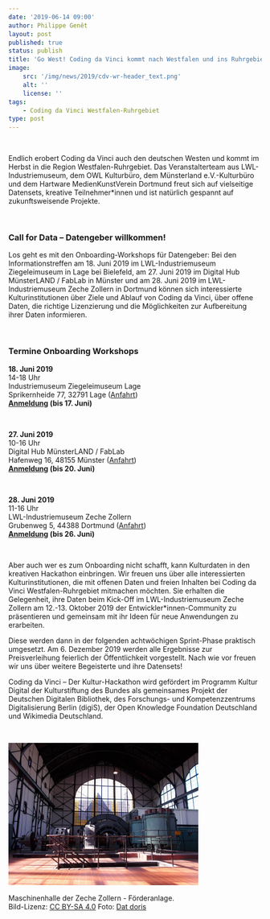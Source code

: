 ```yaml
---
date: '2019-06-14 09:00'
author: Philippe Genêt
layout: post
published: true
status: publish
title: 'Go West! Coding da Vinci kommt nach Westfalen und ins Ruhrgebiet'
image:
    src: '/img/news/2019/cdv-wr-header_text.png'
    alt: ''
    license: ''
tags:
    - Coding da Vinci Westfalen-Ruhrgebiet
type: post
---
```

<br/>
<p>Endlich erobert Coding da Vinci auch den deutschen Westen und kommt im Herbst in die Region Westfalen-Ruhrgebiet. Das Veranstalterteam aus LWL-Industriemuseum, dem OWL Kulturbüro, dem Münsterland e.V.-Kulturbüro und dem Hartware MedienKunstVerein Dortmund freut sich auf vielseitige Datensets, kreative Teilnehmer*innen und ist natürlich gespannt auf zukunftsweisende Projekte.</p><br/>

<h3>Call for Data – Datengeber willkommen!</h3>

<p>Los geht es mit den Onboarding-Workshops für Datengeber: Bei den Informationstreffen am 18. Juni 2019 im LWL-Industriemuseum Ziegeleimuseum in Lage bei Bielefeld, am 27. Juni 2019 im Digital Hub MünsterLAND / FabLab in Münster und am 28. Juni 2019 im LWL-Industriemuseum Zeche Zollern in Dortmund können sich interessierte Kulturinstitutionen über Ziele und Ablauf von Coding da Vinci, über offene Daten, die richtige Lizenzierung und die Möglichkeiten zur Aufbereitung ihrer Daten informieren.</p><br/>

<h3>Termine Onboarding Workshops</h3>


<p><b>18. Juni 2019</b><br/>                                                       
14-18 Uhr<br/>
Industriemuseum Ziegeleimuseum Lage<br/>
Sprikernheide 77, 32791 Lage (<a href="https://goo.gl/maps/YtaKrX5nGM1n8wQw7" target="_blank">Anfahrt</a>)<br/>
<b><a href="https://www.ostwestfalen-lippe.de/kultur10/anmeldung-infoveranstaltung-coding-da-vinci-westfalen-ruhrgebiet-2019.html" target="_blank">Anmeldung</a> (bis 17. Juni)</b><br/> 
</p>                             
<br/>

<p><b>27. Juni 2019</b><br/> 
10-16 Uhr<br/>
Digital Hub MünsterLAND / FabLab<br/>
Hafenweg 16, 48155 Münster (<a href="https://goo.gl/maps/NitudPMTjz7e9Mv4A" target="_blank">Anfahrt</a>)<br/>
<b><a href="https://www.eventbrite.de/e/infoveranstaltung-coding-da-vinci-westfalen-ruhrgebiet-2019-in-munster-tickets-61293327994?aff=ebdssbdestsearch" target="_blank">Anmeldung</a> (bis 20. Juni)</b><br/>
</p>
<br/>

<p><b>28. Juni 2019</b><br/>
11-16 Uhr<br/>
LWL-Industriemuseum Zeche Zollern<br/>
Grubenweg 5, 44388 Dortmund (<a href="https://goo.gl/maps/bXfV4VkUnMjdWYQZ6" target="_blank">Anfahrt</a>)<br/>
<b><a href="https://www.lwl.org/industriemuseum/ausstellungen/allesnurgeklaut/hackathon" target="_blank">Anmeldung</a> (bis 26. Juni)</b><br/>
</p>
<br/>

<p>Aber auch wer es zum Onboarding nicht schafft, kann Kulturdaten in den kreativen Hackathon einbringen. Wir freuen uns über alle interessierten Kulturinstitutionen, die mit offenen Daten und freien Inhalten bei Coding da Vinci Westfalen-Ruhrgebiet mitmachen möchten. Sie erhalten die Gelegenheit, ihre Daten beim Kick-Off im LWL-Industriemuseum Zeche Zollern am 12.-13. Oktober 2019 der Entwickler*innen-Community zu präsentieren und gemeinsam mit ihr Ideen für neue Anwendungen zu erarbeiten.</p>

<p>Diese werden dann in der folgenden achtwöchigen Sprint-Phase praktisch umgesetzt. Am 6. Dezember 2019 werden alle Ergebnisse zur Preisverleihung feierlich der Öffentlichkeit vorgestellt. Nach wie vor freuen wir uns über weitere Begeisterte und ihre Datensets!</p>

<p>Coding da Vinci – Der Kultur-Hackathon wird gefördert im Programm Kultur Digital der Kulturstiftung des Bundes als gemeinsames Projekt der Deutschen Digitalen Bibliothek, des Forschungs- und Kompetenzzentrums Digitalisierung Berlin (digiS), der Open Knowledge Foundation Deutschland und Wikimedia Deutschland.</p>
<br/>

<p></p>
<img class="img-responsive center" style="max-width: 75%" src="/img/news/2019/cdv-wr-zeche_zollern-maschinenhalle.jpg">
<p class="image-caption">Maschinenhalle der Zeche Zollern - Förderanlage.<br />
Bild-Lizenz: <a href="https://creativecommons.org/licenses/by-sa/4.0/deed.de" target="_blank">CC BY-SA 4.0</a> Foto: <a href="https://commons.wikimedia.org/wiki/User:Dat_doris">Dat doris</a>
</p>